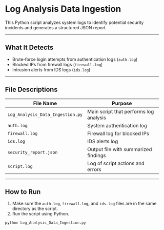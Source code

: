 # Log Analysis Data Ingestion

This Python script analyzes system logs to identify potential security incidents and generates a structured JSON report.

---

## What It Detects

- Brute-force login attempts from authentication logs (`auth.log`)
- Blocked IPs from firewall logs (`firewall.log`)
- Intrusion alerts from IDS logs (`ids.log`)

---

## File Descriptions

| File Name                   | Purpose                                    |
|----------------------------|--------------------------------------------|
| `Log_Analysis_Data_Ingestion.py` | Main script that performs log analysis |
| `auth.log`                 | System authentication log                  |
| `firewall.log`             | Firewall log for blocked IPs               |
| `ids.log`                  | IDS alerts log                             |
| `security_report.json`     | Output file with summarized findings       |
| `script.log`               | Log of script actions and errors           |

---

## How to Run

1. Make sure the `auth.log`, `firewall.log`, and `ids.log` files are in the same directory as the script.
2. Run the script using Python.

```bash
python Log_Analysis_Data_Ingestion.py

